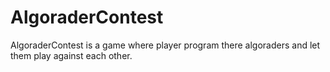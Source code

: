 # AlgoraderContest
AlgoraderContest is a game where player program there algoraders and let them play against each other.
